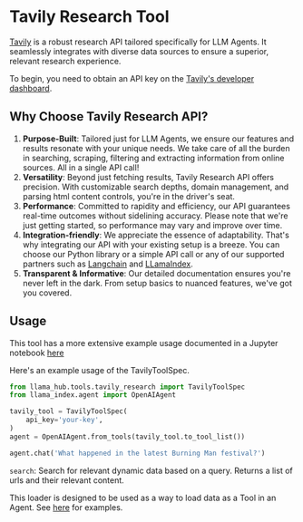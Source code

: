 # Tavily Research Tool

[Tavily](https://app.tavily.com/) is a robust research API tailored specifically for LLM Agents. It seamlessly integrates with diverse data sources to ensure a superior, relevant research experience.

To begin, you need to obtain an API key on the [Tavily's developer dashboard](https://app.tavily.com/).

## Why Choose Tavily Research API?

1. **Purpose-Built**: Tailored just for LLM Agents, we ensure our features and results resonate with your unique needs. We take care of all the burden in searching, scraping, filtering and extracting information from online sources. All in a single API call!
2. **Versatility**: Beyond just fetching results, Tavily Research API offers precision. With customizable search depths, domain management, and parsing html content controls, you're in the driver's seat.
3. **Performance**: Committed to rapidity and efficiency, our API guarantees real-time outcomes without sidelining accuracy. Please note that we're just getting started, so performance may vary and improve over time.
4. **Integration-friendly**: We appreciate the essence of adaptability. That's why integrating our API with your existing setup is a breeze. You can choose our Python library or a simple API call or any of our supported partners such as [Langchain](https://python.langchain.com/docs/integrations/tools/tavily_search) and [LLamaIndex](https://llamahub.ai/l/tools-tavily).
5. **Transparent & Informative**: Our detailed documentation ensures you're never left in the dark. From setup basics to nuanced features, we've got you covered.

## Usage

This tool has a more extensive example usage documented in a Jupyter notebook [here](https://github.com/emptycrown/llama-hub/tree/main/llama_hub/tools/notebooks/tavily.ipynb)

Here's an example usage of the TavilyToolSpec.

```python
from llama_hub.tools.tavily_research import TavilyToolSpec
from llama_index.agent import OpenAIAgent

tavily_tool = TavilyToolSpec(
    api_key='your-key',
)
agent = OpenAIAgent.from_tools(tavily_tool.to_tool_list())

agent.chat('What happened in the latest Burning Man festival?')
```

`search`: Search for relevant dynamic data based on a query. Returns a list of urls and their relevant content.


This loader is designed to be used as a way to load data as a Tool in an Agent. See [here](https://github.com/emptycrown/llama-hub/tree/main) for examples.
